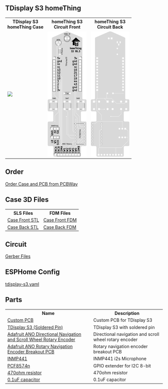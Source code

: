 
<h2>TDisplay S3 homeThing</h2>

<table>
    <tr>
        <th>TDisplay S3<br>homeThing Case</th>
        <th>homeThing S3<br>Circuit Front</th>
        <th>homeThing S3<br>Circuit Back</th>
    </tr>
        <td>
            <img src="https://github.com/landonr/homeThing/assets/2607659/b19a5b39-b0dd-4bac-9803-df9a452ab56b" height="400"/>
        </td>
        <td>
            <img src="../../docs/s3Circuit.png" height="400"/>
        </td>
        <td>
            <img src="../../docs/s3CircuitBack.png" height="400"/>
        </td>
    </tr>
</table>

<h2>Order</h2>
<a href="https://www.pcbway.com/project/shareproject/homeThing_S3_2b3ac3ac.html">Order Case and PCB from PCBWay</a>

<h2>Case 3D Files</h2>

<table>
    <tr>
        <th>SLS Files</th>
        <th>FDM Files</th>
    </tr>
    <tr>
        <td><a href="s3 case front sls.stl">Case Front STL</a></td>
        <td><a href="s3 case front fdm.stl">Case Front FDM</a></td>
    </tr>
    <tr>
        <td><a href="s3 case back sls.stl">Case Back STL</a></td>
        <td><a href="s3 case back fdm.stl">Case Back FDM</a></td>
    </tr>
</table>

<h2>Circuit</h2>
<a href="gerber/">Gerber Files</a>

<h2>ESPHome Config</h2>
<a href="tdisplay-s3.yaml">tdisplay-s3.yaml</a>

<h2>Parts</h2>
<table>
    <tr>
        <th>Name</th>
        <th>Description</th>
    </tr>
    <tr>
        <td><a href="https://www.adafruit.com/product/5221">Custom PCB</a></td>
        <td>Custom PCB for TDisplay S3</td>
    </tr>
    <tr>
        <td><a href="https://www.lilygo.cc/en-ca/products/t-display-s3?variant=42351558590645">TDisplay S3 (Soldered Pin)</a></td>
        <td>TDisplay S3 with soldered pin</td>
    </tr>
    <tr>
        <td><a href="https://www.adafruit.com/product/5001">Adafruit ANO Directional Navigation and Scroll Wheel Rotary Encoder</a></td>
        <td>Directional navigation and scroll wheel rotary encoder</td>
    </tr>
    <tr>
        <td><a href="https://www.adafruit.com/product/5221">Adafruit ANO Rotary Navigation Encoder Breakout PCB</a></td>
        <td>Rotary navigation encoder breakout PCB</td>
    </tr>
    <tr>
        <td><a href="https://www.aliexpress.us/item/32962426410.html">INMP441</a></td>
        <td>INMP441 i2s Microphone</td>
    </tr>
    <tr>
        <td><a href="https://leeselectronic.com/en/product/71446-ic-i-o-expander-for-i2c-8bit-pcf8574p.html">PCF8574n</a></td>
        <td>GPIO extender for I2C 8-bit</td>
    </tr>
    <tr>
        <td><a href="https://leeselectronic.com/en/product/91581-91581RESISTORS14W470OHM110PCS.html">470ohm resistor</a></td>
        <td>470ohm resistor</td>
    </tr>
    <tr>
        <td><a href="https://leeselectronic.com/en/product/844-polyester-cap-50v-01uf-4pcs.html">0.1uF capacitor</a></td>
        <td>0.1uF capacitor</td>
    </tr>
</table>
